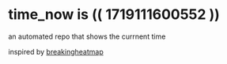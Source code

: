 # time_now is (( 1719111600552 ))

an automated repo that shows the currnent time

inspired by [breakingheatmap](https://github.com/breakingheatmap/breakingheatmap)
